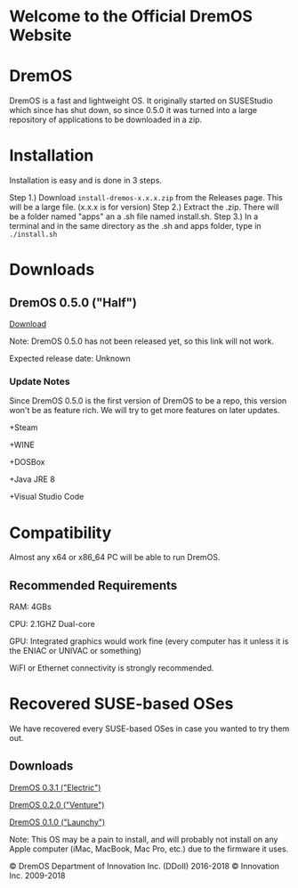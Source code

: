 # Welcome to the Official DremOS Website

# DremOS

DremOS is a fast and lightweight OS. It originally started on SUSEStudio which since has shut down, so since 0.5.0 it was turned into a large repository of applications to be downloaded in a zip.

# Installation

Installation is easy and is done in 3 steps.

Step 1.) Download <code>install-dremos-x.x.x.zip</code> from the Releases page. This will be a large file. (x.x.x is for version)
Step 2.) Extract the .zip. There will be a folder named "apps" an a .sh file named install.sh.
Step 3.) In a terminal and in the same directory as the .sh and apps folder, type in <code>./install.sh</code>

# Downloads

## DremOS 0.5.0 ("Half")

<a href="https://github.com/samparisot/DremOS/releases/download/0.5.0/DremOS-0.5.0.iso">Download</a>

Note: DremOS 0.5.0 has not been released yet, so this link will not work.

Expected release date: Unknown

### Update Notes

Since DremOS 0.5.0 is the first version of DremOS to be a repo, this version won't be as feature rich. We will try to get more features on later updates.

+Steam

+WINE

+DOSBox

+Java JRE 8

+Visual Studio Code

# Compatibility

Almost any x64 or x86_64 PC will be able to run DremOS.

## Recommended Requirements

RAM: 4GBs

CPU: 2.1GHZ Dual-core

GPU: Integrated graphics would work fine (every computer has it unless it is the ENIAC or UNIVAC or something)

WiFI or Ethernet connectivity is strongly recommended.

# Recovered SUSE-based OSes
We have recovered every SUSE-based OSes in case you wanted to try them out.

## Downloads
<a href="https://github.com/samparisot/DremOS/releases/download/0.3.1/DremOS_Ultimate_Edition.x86_64-0.1.0.iso">DremOS 0.3.1 ("Electric")</a>

<a href="https://github.com/samparisot/DremOS/releases/download/0.3.1/DremOS_Ultimate_Edition.x86_64-0.1.0.iso">DremOS 0.2.0 ("Venture")</a>

<a href="https://github.com/samparisot/DremOS/releases/download/0.3.1/DremOS_Ultimate_Edition.x86_64-0.1.0.iso">DremOS 0.1.0 ("Launchy")</a>

Note: This OS may be a pain to install, and will probably not install on any Apple computer (iMac, MacBook, Mac Pro, etc.) due to the firmware it uses.

© DremOS Department of Innovation Inc. (DDoII) 2016-2018
© Innovation Inc. 2009-2018
